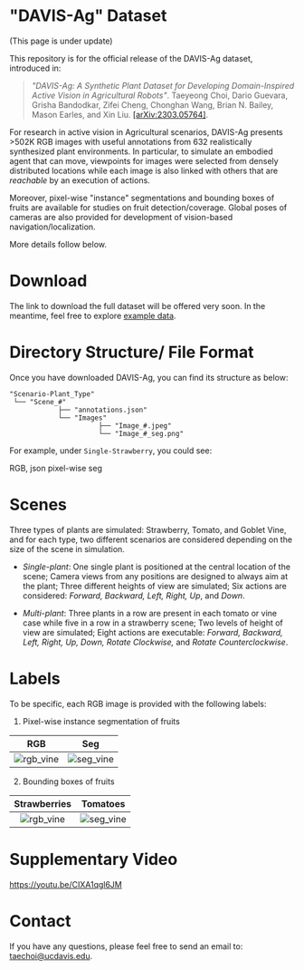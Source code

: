 # "DAVIS-Ag" Dataset

(This page is under update)

This repository is for the official release of the DAVIS-Ag dataset, introduced in: 

> *"DAVIS-Ag: A Synthetic Plant Dataset for Developing Domain-Inspired Active Vision in Agricultural Robots"*. Taeyeong Choi, Dario Guevara, Grisha Bandodkar, Zifei Cheng, Chonghan Wang, Brian N. Bailey, Mason Earles, and Xin Liu. [\[arXiv:2303.05764\]](https://arxiv.org/pdf/2303.05764.pdf). 

For research in active vision in Agricultural scenarios, DAVIS-Ag presents >502K RGB images with useful annotations from  632 realistically synthesized plant environments. In particular, to simulate an embodied agent that can move, viewpoints for images were selected from densely distributed locations while each image is also linked with others that are *reachable* by an execution of actions. 

Moreover, pixel-wise "instance" segmentations and bounding boxes of fruits are available for studies on fruit detection/coverage. Global poses of cameras are also provided for development of vision-based navigation/localization. 

More details follow below. 

# Download

The link to download the full dataset will be offered very soon. In the meantime, feel free to explore <a href="https://ucdavis365-my.sharepoint.com/:f:/g/personal/taechoi_ucdavis_edu/Eoc5VOEXhqhHsP3jU9PzqS4BQQZ9hIs5zJmRuVhJwLTEsw?e=lMNmP0" target="_blank">example data</a>.

<!-- # Generation Framework  -->

# Directory Structure/ File Format

Once you have downloaded DAVIS-Ag, you can find its structure as below: 
```
"Scenario-Plant_Type"
 └── "Scene_#" 
            ├── "annotations.json"  
            └── "Images" 
                      ├── "Image_#.jpeg"
                      └── "Image_#_seg.png"
```

For example, under `Single-Strawberry`, you could see: 
<!-- 
```
Single-Strawberry – 000 – annotations.json
                        L Images) – Image_#.jpeg 
                                               L Image_#_seg.png
``` -->


RGB, 
json
pixel-wise seg



# Scenes  

Three types of plants are simulated: Strawberry, Tomato, and Goblet Vine, and for each type, two different scenarios are considered depending on the size of the scene in simulation. 

- *Single-plant*: One single plant is positioned at the central location of the scene; Camera views from any positions are designed to always aim at the plant; Three different heights of view are simulated; Six actions are considered: *Forward, Backward, Left, Right, Up*, and *Down*.

- *Multi-plant*: Three plants in a row are present in each tomato or vine case while five in a row in a strawberry scene; Two levels of height of view are simulated; Eight actions are executable: *Forward, Backward, Left, Right, Up, Down, Rotate Clockwise,* and *Rotate Counterclockwise*.




# Labels


To be specific, each RGB image is provided with the following labels: 

1. Pixel-wise instance segmentation of fruits
 
 | RGB  | Seg  |
|:-:|:-:|
|![rgb_vine](figures/single_vine_rgb.png)| ![seg_vine](figures/single_vine_seg.png)|

2. Bounding boxes of fruits 

| Strawberries  | Tomatoes  |
|:-:|:-:|
|![rgb_vine](figures/single_strawberry_bb.png)| ![seg_vine](figures/single_tomato_bb.png)|

# Supplementary Video

https://youtu.be/CIXA1qgl6JM 

# Contact

If you have any questions, please feel free to send an email to: taechoi@ucdavis.edu.
